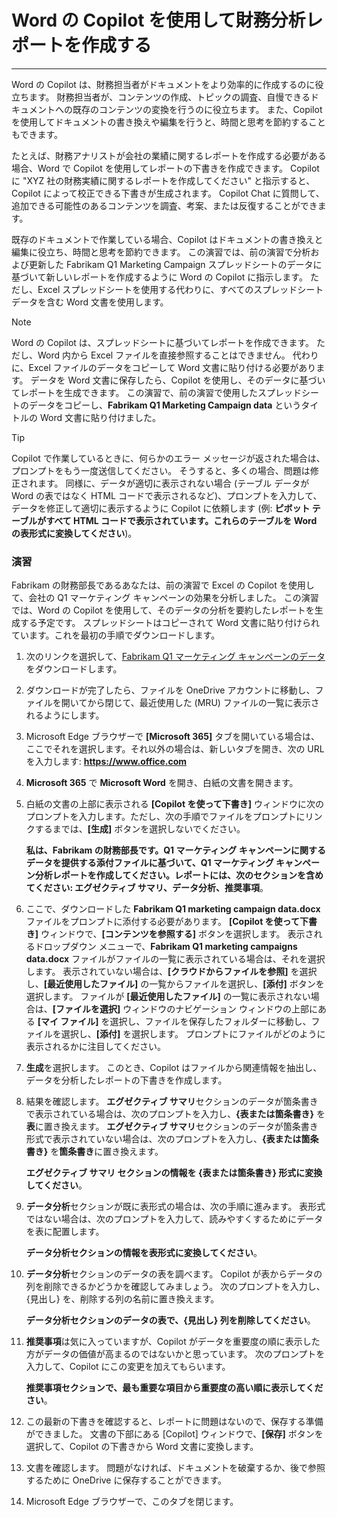 # Word の Copilot を使用して財務分析レポートを作成する
---
Word の Copilot は、財務担当者がドキュメントをより効率的に作成するのに役立ちます。 財務担当者が、コンテンツの作成、トピックの調査、自慢できるドキュメントへの既存のコンテンツの変換を行うのに役立ちます。 また、Copilot を使用してドキュメントの書き換えや編集を行うと、時間と思考を節約することもできます。

たとえば、財務アナリストが会社の業績に関するレポートを作成する必要がある場合、Word で Copilot を使用してレポートの下書きを作成できます。 Copilot に "XYZ 社の財務実績に関するレポートを作成してください" と指示すると、Copilot によって校正できる下書きが生成されます。 Copilot Chat に質問して、追加できる可能性のあるコンテンツを調査、考案、または反復することができます。

既存のドキュメントで作業している場合、Copilot はドキュメントの書き換えと編集に役立ち、時間と思考を節約できます。 この演習では、前の演習で分析および更新した Fabrikam Q1 Marketing Campaign スプレッドシートのデータに基づいて新しいレポートを作成するように Word の Copilot に指示します。 ただし、Excel スプレッドシートを使用する代わりに、すべてのスプレッドシート データを含む Word 文書を使用します。

> [!NOTE]
> Word の Copilot は、スプレッドシートに基づいてレポートを作成できます。 ただし、Word 内から Excel ファイルを直接参照することはできません。 代わりに、Excel ファイルのデータをコピーして Word 文書に貼り付ける必要があります。 データを Word 文書に保存したら、Copilot を使用し、そのデータに基づいてレポートを生成できます。 この演習で、前の演習で使用したスプレッドシートのデータをコピーし、**Fabrikam Q1 Marketing Campaign data** というタイトルの Word 文書に貼り付けました。

> [!TIP]
> Copilot で作業しているときに、何らかのエラー メッセージが返された場合は、プロンプトをもう一度送信してください。 そうすると、多くの場合、問題は修正されます。 同様に、データが適切に表示されない場合 (テーブル データが Word の表ではなく HTML コードで表示されるなど)、プロンプトを入力して、データを修正して適切に表示するように Copilot に依頼します (例: **ピボット テーブルがすべて HTML コードで表示されています。これらのテーブルを Word の表形式に変換してください**)。

### 演習

Fabrikam の財務部長であるあなたは、前の演習で Excel の Copilot を使用して、会社の Q1 マーケティング キャンペーンの効果を分析しました。 この演習では、Word の Copilot を使用して、そのデータの分析を要約したレポートを生成する予定です。 スプレッドシートはコピーされて Word 文書に貼り付けられています。これを最初の手順でダウンロードします。

1.  次のリンクを選択して、[Fabrikam Q1 マーケティング キャンペーンのデータ](https://edxinteractivepage.blob.core.windows.net/ms-4004/Fabrikam%20Q1%20marketing%20campaign%20data.docx)をダウンロードします。
2.  ダウンロードが完了したら、ファイルを OneDrive アカウントに移動し、ファイルを開いてから閉じて、最近使用した (MRU) ファイルの一覧に表示されるようにします。
3.  Microsoft Edge ブラウザーで **[Microsoft 365]** タブを開いている場合は、ここでそれを選択します。それ以外の場合は、新しいタブを開き、次の URL を入力します: **https://www.office.com**
4.  **Microsoft 365** で **Microsoft Word** を開き、白紙の文書を開きます。
5.  白紙の文書の上部に表示される **[Copilot を使って下書き]** ウィンドウに次のプロンプトを入力します。ただし、次の手順でファイルをプロンプトにリンクするまでは、**[生成]** ボタンを選択しないでください。
    
    **私は、Fabrikam の財務部長です。Q1 マーケティング キャンペーンに関するデータを提供する添付ファイルに基づいて、Q1 マーケティング キャンペーン分析レポートを作成してください。レポートには、次のセクションを含めてください: エグゼクティブ サマリ、データ分析、推奨事項**。
6.  ここで、ダウンロードした **Fabrikam Q1 marketing campaign data.docx** ファイルをプロンプトに添付する必要があります。 **[Copilot を使って下書き]** ウィンドウで、**[コンテンツを参照する]** ボタンを選択します。 表示されるドロップダウン メニューで、**Fabrikam Q1 marketing campaigns data.docx** ファイルがファイルの一覧に表示されている場合は、それを選択します。 表示されていない場合は、**[クラウドからファイルを参照]** を選択し、**[最近使用したファイル]** の一覧からファイルを選択し、**[添付]** ボタンを選択します。 ファイルが **[最近使用したファイル]** の一覧に表示されない場合は、**[ファイルを選択]** ウィンドウのナビゲーション ウィンドウの上部にある **[マイ ファイル]** を選択し、ファイルを保存したフォルダーに移動し、ファイルを選択し、**[添付]** を選択します。 プロンプトにファイルがどのように表示されるかに注目してください。
7.  **生成**を選択します。 このとき、Copilot はファイルから関連情報を抽出し、データを分析したレポートの下書きを作成します。
8.  結果を確認します。 **エグゼクティブ サマリ**セクションのデータが箇条書きで表示されている場合は、次のプロンプトを入力し、**\{表または箇条書き\}** を**表**に置き換えます。 **エグゼクティブ サマリ**セクションのデータが箇条書き形式で表示されていない場合は、次のプロンプトを入力し、**\{表または箇条書き\}** を**箇条書き**に置き換えます。
    
    **エグゼクティブ サマリ セクションの情報を \{表または箇条書き\} 形式に変換してください**。
9.  **データ分析**セクションが既に表形式の場合は、次の手順に進みます。 表形式ではない場合は、次のプロンプトを入力して、読みやすくするためにデータを表に配置します。
    
    **データ分析セクションの情報を表形式に変換してください**。
10. **データ分析**セクションのデータの表を調べます。 Copilot が表からデータの列を削除できるかどうかを確認してみましょう。 次のプロンプトを入力し、\{見出し\} を、削除する列の名前に置き換えます。
    
    **データ分析セクションのデータの表で、\{見出し\} 列を削除してください**。
11. **推奨事項**は気に入っていますが、Copilot がデータを重要度の順に表示した方がデータの価値が高まるのではないかと思っています。 次のプロンプトを入力して、Copilot にこの変更を加えてもらいます。
    
    **推奨事項セクションで、最も重要な項目から重要度の高い順に表示してください**。
12. この最新の下書きを確認すると、レポートに問題はないので、保存する準備ができました。 文書の下部にある [Copilot] ウィンドウで、**[保存]** ボタンを選択して、Copilot の下書きから Word 文書に変換します。
13. 文書を確認します。 問題がなければ、ドキュメントを破棄するか、後で参照するために OneDrive に保存することができます。
14. Microsoft Edge ブラウザーで、このタブを閉じます。
